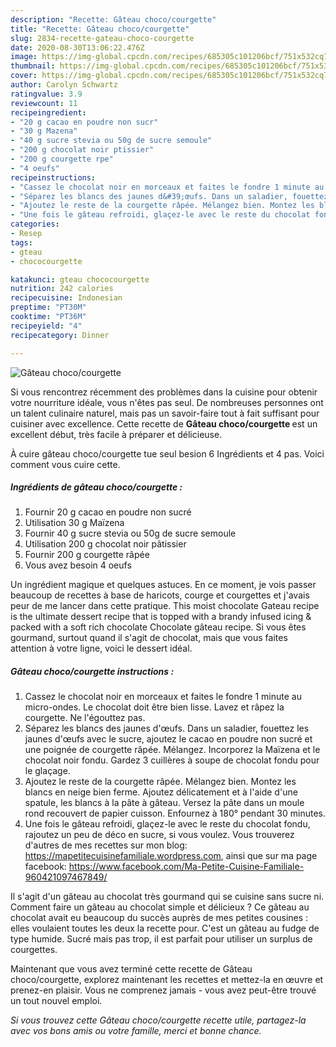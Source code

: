 ```yaml
---
description: "Recette: Gâteau choco/courgette"
title: "Recette: Gâteau choco/courgette"
slug: 2834-recette-gateau-choco-courgette
date: 2020-08-30T13:06:22.476Z
image: https://img-global.cpcdn.com/recipes/685305c101206bcf/751x532cq70/gateau-chococourgette-photo-principale-de-la-recette.jpg
thumbnail: https://img-global.cpcdn.com/recipes/685305c101206bcf/751x532cq70/gateau-chococourgette-photo-principale-de-la-recette.jpg
cover: https://img-global.cpcdn.com/recipes/685305c101206bcf/751x532cq70/gateau-chococourgette-photo-principale-de-la-recette.jpg
author: Carolyn Schwartz
ratingvalue: 3.9
reviewcount: 11
recipeingredient:
- "20 g cacao en poudre non sucr"
- "30 g Mazena"
- "40 g sucre stevia ou 50g de sucre semoule"
- "200 g chocolat noir ptissier"
- "200 g courgette rpe"
- "4 oeufs"
recipeinstructions:
- "Cassez le chocolat noir en morceaux et faites le fondre 1 minute au micro-ondes. Le chocolat doit être bien lisse. Lavez et râpez la courgette. Ne l&#39;égouttez pas."
- "Séparez les blancs des jaunes d&#39;œufs. Dans un saladier, fouettez les jaunes d&#39;œufs avec le sucre, ajoutez le cacao en poudre non sucré et une poignée de courgette râpée. Mélangez. Incorporez la Maïzena et le chocolat noir fondu. Gardez 3 cuillères à soupe de chocolat fondu pour le glaçage."
- "Ajoutez le reste de la courgette râpée. Mélangez bien. Montez les blancs en neige bien ferme. Ajoutez délicatement et à l&#39;aide d&#39;une spatule, les blancs à la pâte à gâteau. Versez la pâte dans un moule rond recouvert de papier cuisson. Enfournez à 180° pendant 30 minutes."
- "Une fois le gâteau refroidi, glaçez-le avec le reste du chocolat fondu, rajoutez un peu de déco en sucre, si vous voulez. Vous trouverez d&#39;autres de mes recettes sur mon blog: https://mapetitecuisinefamiliale.wordpress.com, ainsi que sur ma page facebook: https://www.facebook.com/Ma-Petite-Cuisine-Familiale-960421097467849/"
categories:
- Resep
tags:
- gteau
- chococourgette

katakunci: gteau chococourgette 
nutrition: 242 calories
recipecuisine: Indonesian
preptime: "PT30M"
cooktime: "PT36M"
recipeyield: "4"
recipecategory: Dinner

---
```



![Gâteau choco/courgette](https://img-global.cpcdn.com/recipes/685305c101206bcf/751x532cq70/gateau-chococourgette-photo-principale-de-la-recette.jpg)

Si vous rencontrez récemment des problèmes dans la cuisine pour obtenir votre nourriture idéale, vous n'êtes pas seul. De nombreuses personnes ont un talent culinaire naturel, mais pas un savoir-faire tout à fait suffisant pour cuisiner avec excellence. Cette recette de <strong> Gâteau choco/courgette </strong> est un excellent début, très facile à préparer et délicieuse.

<!--inarticleads1-->

À cuire gâteau choco/courgette tue seul besion 6 Ingrédients et 4 pas. Voici comment vous cuire cette.

##### Ingrédients de gâteau choco/courgette :

1. Fournir 20 g cacao en poudre non sucré
1. Utilisation 30 g Maïzena
1. Fournir 40 g sucre stevia ou 50g de sucre semoule
1. Utilisation 200 g chocolat noir pâtissier
1. Fournir 200 g courgette râpée
1. Vous avez besoin 4 oeufs


Un ingrédient magique et quelques astuces. En ce moment, je vois passer beaucoup de recettes à base de haricots, courge et courgettes et j&#39;avais peur de me lancer dans cette pratique. This moist chocolate Gateau recipe is the ultimate dessert recipe that is topped with a brandy infused icing &amp; packed with a soft rich chocolate Chocolate gâteau recipe. Si vous êtes gourmand, surtout quand il s&#39;agit de chocolat, mais que vous faites attention à votre ligne, voici le dessert idéal. 

<!--inarticleads2-->

##### Gâteau choco/courgette instructions :

1. Cassez le chocolat noir en morceaux et faites le fondre 1 minute au micro-ondes. Le chocolat doit être bien lisse. Lavez et râpez la courgette. Ne l&#39;égouttez pas.
1. Séparez les blancs des jaunes d&#39;œufs. Dans un saladier, fouettez les jaunes d&#39;œufs avec le sucre, ajoutez le cacao en poudre non sucré et une poignée de courgette râpée. Mélangez. Incorporez la Maïzena et le chocolat noir fondu. Gardez 3 cuillères à soupe de chocolat fondu pour le glaçage.
1. Ajoutez le reste de la courgette râpée. Mélangez bien. Montez les blancs en neige bien ferme. Ajoutez délicatement et à l&#39;aide d&#39;une spatule, les blancs à la pâte à gâteau. Versez la pâte dans un moule rond recouvert de papier cuisson. Enfournez à 180° pendant 30 minutes.
1. Une fois le gâteau refroidi, glaçez-le avec le reste du chocolat fondu, rajoutez un peu de déco en sucre, si vous voulez. Vous trouverez d&#39;autres de mes recettes sur mon blog: https://mapetitecuisinefamiliale.wordpress.com, ainsi que sur ma page facebook: https://www.facebook.com/Ma-Petite-Cuisine-Familiale-960421097467849/


Il s&#39;agit d&#39;un gâteau au chocolat très gourmand qui se cuisine sans sucre ni. Comment faire un gâteau au chocolat simple et délicieux ? Ce gâteau au chocolat avait eu beaucoup du succès auprès de mes petites cousines : elles voulaient toutes les deux la recette pour. C&#39;est un gâteau au fudge de type humide. Sucré mais pas trop, il est parfait pour utiliser un surplus de courgettes. 

<!--inarticleads1-->

<p>
Maintenant que vous avez terminé cette recette de Gâteau choco/courgette, explorez maintenant les recettes et mettez-la en œuvre et prenez-en plaisir. Vous ne comprenez jamais - vous avez peut-être trouvé un tout nouvel emploi.
</p>

<p>
<i>Si vous trouvez cette Gâteau choco/courgette recette utile, partagez-la avec vos bons amis ou votre famille, merci et bonne chance.</i>
</p>
